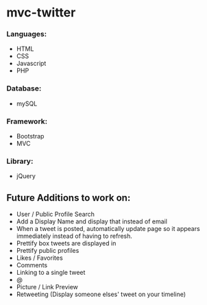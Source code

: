 # mvc-twitter

### Languages:
- HTML
- CSS
- Javascript
- PHP

### Database:
- mySQL

### Framework:
- Bootstrap
- MVC

### Library:
- jQuery


## Future Additions to work on:
- User / Public Profile Search
- Add a Display Name and display that instead of email
- When a tweet is posted, automatically update page so it appears immediately instead of having to refresh.
- Prettify box tweets are displayed in
- Prettify public profiles
- Likes / Favorites
- Comments
- Linking to a single tweet
- @
- Picture / Link Preview
- Retweeting (Display someone elses' tweet on your timeline)
